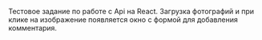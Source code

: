 Тестовое задание по работе с Api на React. Загрузка фотографий и при клике на изображение появляется окно с формой для добавления комментария.
